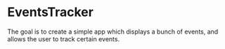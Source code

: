 EventsTracker
=============

The goal is to create a simple app which displays a bunch of events, and allows the user to track certain events.
